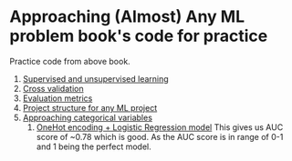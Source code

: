 # Approaching (Almost) Any ML problem book's code for practice

Practice code from above book. 

1. [Supervised and unsupervised learning](/1_Supervised_Unsupervised_Learning/)
1. [Cross validation](/2_Cross_Validation/)
1. [Evaluation metrics](/3_Evaluation_Metrics/)
1. [Project structure for any ML project](/4_Structured_MNIST_Project/)
1. [Approaching categorical variables](/5_Approaching_Categorical_Variables/)
   1. [OneHot encoding + Logistic Regression model](/5_Approaching_Categorical_Variables/src/ohe_logres.py)
      This gives us AUC score of ~0.78 which is good. As the AUC score is in range of 0-1 and 1 being the perfect model.